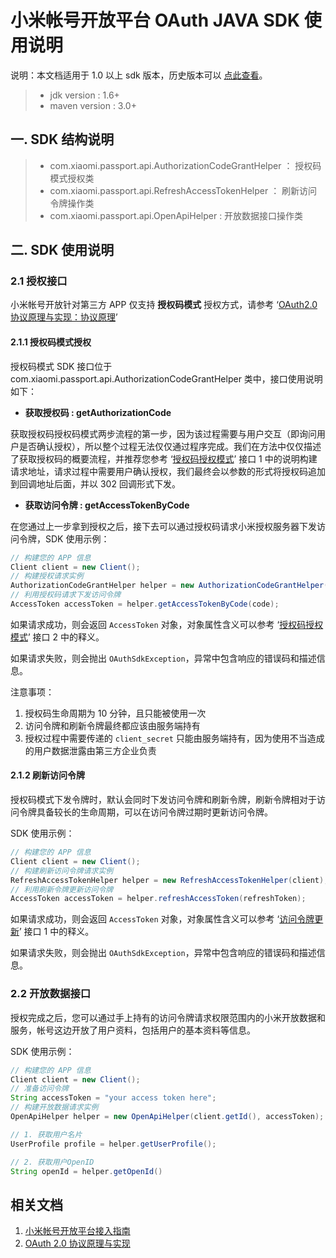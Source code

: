 # 小米帐号开放平台 OAuth JAVA SDK 使用说明

说明：本文档适用于 1.0 以上 sdk 版本，历史版本可以 [点此查看](https://github.com/xiaomi-passport/oauth-java-sdk/wiki/v0.0.1)。

> - jdk version : 1.6+
> - maven version : 3.0+

## 一. SDK 结构说明
> - com.xiaomi.passport.api.AuthorizationCodeGrantHelper ： 授权码模式授权类
> - com.xiaomi.passport.api.RefreshAccessTokenHelper ： 刷新访问令牌操作类
> - com.xiaomi.passport.api.OpenApiHelper : 开放数据接口操作类

## 二. SDK 使用说明

### 2.1 授权接口

小米帐号开放针对第三方 APP 仅支持 __授权码模式__ 授权方式，请参考 ‘[OAuth2.0协议原理与实现：协议原理](https://dev.mi.com/console/doc/detail?pId=711)’

#### 2.1.1 授权码模式授权

授权码模式 SDK 接口位于 com.xiaomi.passport.api.AuthorizationCodeGrantHelper 类中，接口使用说明如下：

- __获取授权码 : getAuthorizationCode__

获取授权码授权码模式两步流程的第一步，因为该过程需要与用户交互（即询问用户是否确认授权），所以整个过程无法仅仅通过程序完成。我们在方法中仅仅描述了获取授权码的概要流程，并推荐您参考 ‘[授权码授权模式](https://dev.mi.com/console/doc/detail?pId=707)’ 接口 1 中的说明构建请求地址，请求过程中需要用户确认授权，我们最终会以参数的形式将授权码追加到回调地址后面，并以 302 回调形式下发。

- __获取访问令牌 : getAccessTokenByCode__

在您通过上一步拿到授权之后，接下去可以通过授权码请求小米授权服务器下发访问令牌，SDK 使用示例：

```java
// 构建您的 APP 信息
Client client = new Client();
// 构建授权请求实例
AuthorizationCodeGrantHelper helper = new AuthorizationCodeGrantHelper(client);
// 利用授权码请求下发访问令牌
AccessToken accessToken = helper.getAccessTokenByCode(code);
```

如果请求成功，则会返回 `AccessToken` 对象，对象属性含义可以参考 ‘[授权码授权模式](https://dev.mi.com/console/doc/detail?pId=707)’ 接口 2 中的释义。

如果请求失败，则会抛出 `OAuthSdkException`，异常中包含响应的错误码和描述信息。

注意事项：

1. 授权码生命周期为 10 分钟，且只能被使用一次
2. 访问令牌和刷新令牌最终都应该由服务端持有
2. 授权过程中需要传递的 `client_secret` 只能由服务端持有，因为使用不当造成的用户数据泄露由第三方企业负责

#### 2.1.2 刷新访问令牌

授权码模式下发令牌时，默认会同时下发访问令牌和刷新令牌，刷新令牌相对于访问令牌具备较长的生命周期，可以在访问令牌过期时更新访问令牌。

SDK 使用示例：

```java
// 构建您的 APP 信息
Client client = new Client();
// 构建刷新访问令牌请求实例
RefreshAccessTokenHelper helper = new RefreshAccessTokenHelper(client);
// 利用刷新令牌更新访问令牌
AccessToken accessToken = helper.refreshAccessToken(refreshToken);
```

如果请求成功，则会返回 `AccessToken` 对象，对象属性含义可以参考 ‘[访问令牌更新](https://dev.mi.com/console/doc/detail?pId=712)’ 接口 1 中的释义。

如果请求失败，则会抛出 `OAuthSdkException`，异常中包含响应的错误码和描述信息。

### 2.2 开放数据接口

授权完成之后，您可以通过手上持有的访问令牌请求权限范围内的小米开放数据和服务，帐号这边开放了用户资料，包括用户的基本资料等信息。

SDK 使用示例：

```java
// 构建您的 APP 信息
Client client = new Client();
// 准备访问令牌
String accessToken = "your access token here";
// 构建开放数据请求实例
OpenApiHelper helper = new OpenApiHelper(client.getId(), accessToken);

// 1. 获取用户名片
UserProfile profile = helper.getUserProfile();

// 2. 获取用户OpenID
String openId = helper.getOpenId()

```

## 相关文档

1. [小米帐号开放平台接入指南](https://dev.mi.com/console/doc/detail?pId=897)
2. [OAuth 2.0 协议原理与实现](https://dev.mi.com/console/doc/detail?pId=711)
